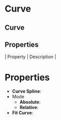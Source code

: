 # Curve

## Curve

## Properties

| Property     | Description |
# Properties

- **Curve Spline**: 
- Mode
  - **Absolute**: <desc>
  - **Relative**: <desc>
- **Fit Curve**: 
